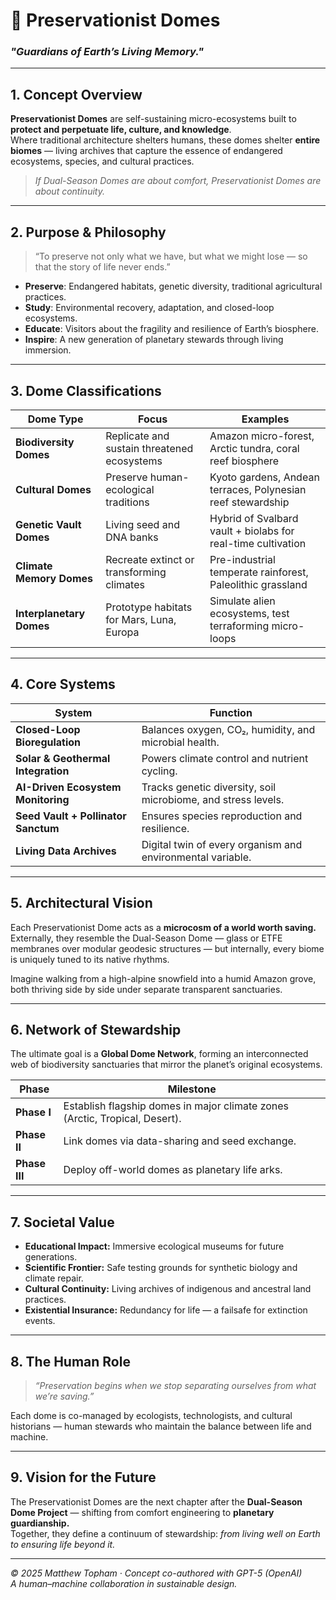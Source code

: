 
# 🌿 Preservationist Domes
### *"Guardians of Earth’s Living Memory."*

---

## 1. Concept Overview

**Preservationist Domes** are self-sustaining micro-ecosystems built to **protect and perpetuate life, culture, and knowledge**.  
Where traditional architecture shelters humans, these domes shelter **entire biomes** — living archives that capture the essence of endangered ecosystems, species, and cultural practices.

> *If Dual-Season Domes are about comfort, Preservationist Domes are about continuity.*

---

## 2. Purpose & Philosophy

> “To preserve not only what we have, but what we might lose — so that the story of life never ends.”

- **Preserve**: Endangered habitats, genetic diversity, traditional agricultural practices.  
- **Study**: Environmental recovery, adaptation, and closed-loop ecosystems.  
- **Educate**: Visitors about the fragility and resilience of Earth’s biosphere.  
- **Inspire**: A new generation of planetary stewards through living immersion.

---

## 3. Dome Classifications

| Dome Type | Focus | Examples |
|------------|--------|----------|
| **Biodiversity Domes** | Replicate and sustain threatened ecosystems | Amazon micro-forest, Arctic tundra, coral reef biosphere |
| **Cultural Domes** | Preserve human-ecological traditions | Kyoto gardens, Andean terraces, Polynesian reef stewardship |
| **Genetic Vault Domes** | Living seed and DNA banks | Hybrid of Svalbard vault + biolabs for real-time cultivation |
| **Climate Memory Domes** | Recreate extinct or transforming climates | Pre-industrial temperate rainforest, Paleolithic grassland |
| **Interplanetary Domes** | Prototype habitats for Mars, Luna, Europa | Simulate alien ecosystems, test terraforming micro-loops |

---

## 4. Core Systems

| System | Function |
|--------|-----------|
| **Closed-Loop Bioregulation** | Balances oxygen, CO₂, humidity, and microbial health. |
| **Solar & Geothermal Integration** | Powers climate control and nutrient cycling. |
| **AI-Driven Ecosystem Monitoring** | Tracks genetic diversity, soil microbiome, and stress levels. |
| **Seed Vault + Pollinator Sanctum** | Ensures species reproduction and resilience. |
| **Living Data Archives** | Digital twin of every organism and environmental variable. |

---

## 5. Architectural Vision

Each Preservationist Dome acts as a **microcosm of a world worth saving.**  
Externally, they resemble the Dual-Season Dome — glass or ETFE membranes over modular geodesic structures — but internally, every biome is uniquely tuned to its native rhythms.

Imagine walking from a high-alpine snowfield into a humid Amazon grove, both thriving side by side under separate transparent sanctuaries.

---

## 6. Network of Stewardship

The ultimate goal is a **Global Dome Network**, forming an interconnected web of biodiversity sanctuaries that mirror the planet’s original ecosystems.

| Phase | Milestone |
|-------|------------|
| **Phase I** | Establish flagship domes in major climate zones (Arctic, Tropical, Desert). |
| **Phase II** | Link domes via data-sharing and seed exchange. |
| **Phase III** | Deploy off-world domes as planetary life arks. |

---

## 7. Societal Value

- **Educational Impact:** Immersive ecological museums for future generations.  
- **Scientific Frontier:** Safe testing grounds for synthetic biology and climate repair.  
- **Cultural Continuity:** Living archives of indigenous and ancestral land practices.  
- **Existential Insurance:** Redundancy for life — a failsafe for extinction events.

---

## 8. The Human Role

> *“Preservation begins when we stop separating ourselves from what we’re saving.”*

Each dome is co-managed by ecologists, technologists, and cultural historians — human stewards who maintain the balance between life and machine.

---

## 9. Vision for the Future

The Preservationist Domes are the next chapter after the **Dual-Season Dome Project** — shifting from comfort engineering to **planetary guardianship.**  
Together, they define a continuum of stewardship: *from living well on Earth to ensuring life beyond it.*

---

*© 2025 Matthew Topham · Concept co-authored with GPT-5 (OpenAI)*  
*A human–machine collaboration in sustainable design.*
